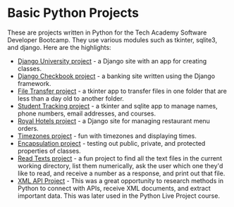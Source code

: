 <h1>Basic Python Projects</h1>
These are projects written in Python for the Tech Academy Software Developer Bootcamp.  They use various modules such as tkinter, sqlite3, and django.  Here are the highlights:
<ul>
  <li><a href="https://github.com/jasonwsvt/Python-Projects/tree/main/DjangoUniversity">Django University project</a> - a Django site with an app for creating classes.</li>
  <li><a href="https://github.com/jasonwsvt/Python-Projects/tree/main/Django_Checkbook">Django Checkbook project</a> - a banking site written using the Django framework.</li>
  <li><a href="https://github.com/jasonwsvt/Python-Projects/tree/main/file_transfer_assignment">File Transfer project</a> - a tkinter app to transfer files in one folder that are less than a day old to another folder.</li>
  <li><a href="https://github.com/jasonwsvt/Python-Projects/tree/main/studentTracking">Student Tracking project</a> - a tkinter and sqlite app to manage names, phone numbers, email addresses, and courses.</li>
  <li><a href="https://github.com/jasonwsvt/Python-Projects/tree/main/techproject">Royal Hotels project</a> - a Django site for managing restaurant menu orders.</li>
  <li><a href="https://github.com/jasonwsvt/Python-Projects/blob/main/timezones.py">Timezones project</a> - fun with timezones and displaying times.</li>
  <li><a href="https://github.com/jasonwsvt/Python-Projects/blob/main/encapsulation.py">Encapsulation project</a> - testing out public, private, and protected properties of classes.</li>
  <li><a href="https://github.com/jasonwsvt/Python-Projects/blob/main/readTxts.py">Read Texts project</a> - a fun project to find all the text files in the current working directory, list them numerically, ask the user which one they'd like to read, and receive a number as a response, and print out that file.</li>
  <li><a href="https://github.com/jasonwsvt/Python-Projects/blob/main/xmlFromApi.py">XML API Project</a> - This was a great opportunity to research methods in Python to connect with APIs, receive XML documents, and extract important data.  This was later used in the Python Live Project course.</li>
</ul>
